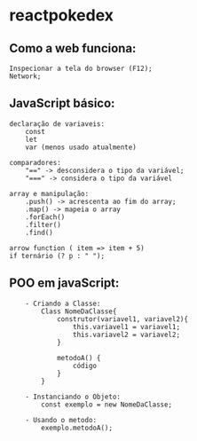 # reactpokedex

## Como a web funciona:
    Inspecionar a tela do browser (F12);
    Network;

## JavaScript básico:
    declaração de variaveis:
        const
        let
        var (menos usado atualmente)

    comparadores:
        "==" -> desconsidera o tipo da variável;
        "===" -> considera o tipo da variável

    array e manipulação:
        .push() -> acrescenta ao fim do array;
        .map() -> mapeia o array
        .forEach()
        .filter()
        .find()
    
    arrow function ( item => item + 5)
    if ternário (? p : " ");

## POO em javaScript:
        - Criando a Classe:
            Class NomeDaClasse{
                construtor(variavel1, variavel2){
                    this.variavel1 = variavel1;
                    this.variavel2 = variavel2;
                }
            
                metodoA() {
                    código
                }
            }
        
        - Instanciando o Objeto:
            const exemplo = new NomeDaClasse;

        - Usando o metodo:
            exemplo.metodoA();
